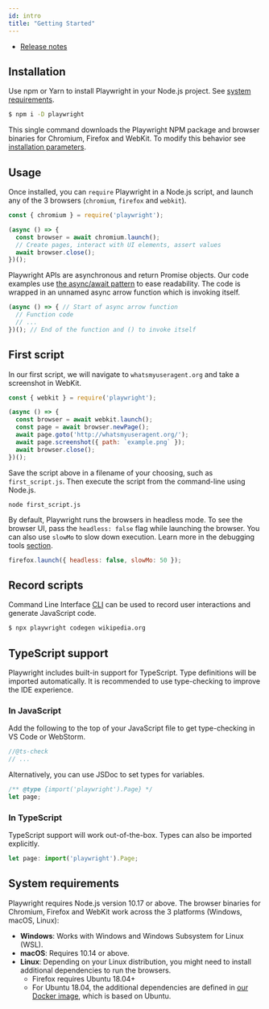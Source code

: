 ```yaml
---
id: intro
title: "Getting Started"
---
```


<!-- TOC -->
- [Release notes](./release-notes.md)

## Installation

Use npm or Yarn to install Playwright in your Node.js project. See [system requirements](#system-requirements).

```sh
$ npm i -D playwright
```

This single command downloads the Playwright NPM package and browser binaries for Chromium, Firefox and WebKit. To modify this behavior see [installation parameters](./installation.md).

## Usage

Once installed, you can `require` Playwright in a Node.js script, and launch any of the 3 browsers (`chromium`, `firefox` and `webkit`).

```js
const { chromium } = require('playwright');

(async () => {
  const browser = await chromium.launch();
  // Create pages, interact with UI elements, assert values
  await browser.close();
})();
```

Playwright APIs are asynchronous and return Promise objects. Our code examples use [the async/await pattern](https://developer.mozilla.org/en-US/docs/Learn/JavaScript/Asynchronous/Async_await) to ease readability. The code is wrapped in an unnamed async arrow function which is invoking itself.

```js
(async () => { // Start of async arrow function
  // Function code
  // ...
})(); // End of the function and () to invoke itself
```

## First script

In our first script, we will navigate to `whatsmyuseragent.org` and take a screenshot in WebKit.

```js
const { webkit } = require('playwright');

(async () => {
  const browser = await webkit.launch();
  const page = await browser.newPage();
  await page.goto('http://whatsmyuseragent.org/');
  await page.screenshot({ path: `example.png` });
  await browser.close();
})();
```

Save the script above in a filename of your choosing, such as `first_script.js`. Then execute the script from the command-line using Node.js.

```
node first_script.js
```

By default, Playwright runs the browsers in headless mode. To see the browser UI, pass the `headless: false` flag while launching the browser. You can also use `slowMo` to slow down execution. Learn more in the debugging tools [section](./debug.md).

```js
firefox.launch({ headless: false, slowMo: 50 });
```

## Record scripts

Command Line Interface [CLI](./cli.md) can be used to record user interactions and generate JavaScript code.

```sh
$ npx playwright codegen wikipedia.org
```

## TypeScript support

Playwright includes built-in support for TypeScript. Type definitions will be imported automatically. It is recommended to use type-checking to improve the IDE experience.

### In JavaScript
Add the following to the top of your JavaScript file to get type-checking in VS Code or WebStorm.

```js
//@ts-check
// ...
```

Alternatively, you can use JSDoc to set types for variables.

```js
/** @type {import('playwright').Page} */
let page;
```

### In TypeScript
TypeScript support will work out-of-the-box. Types can also be imported explicitly.

```js
let page: import('playwright').Page;
```

## System requirements

Playwright requires Node.js version 10.17 or above. The browser binaries for Chromium,
Firefox and WebKit work across the 3 platforms (Windows, macOS, Linux):

* **Windows**: Works with Windows and Windows Subsystem for Linux (WSL).
* **macOS**: Requires 10.14 or above.
* **Linux**: Depending on your Linux distribution, you might need to install additional
  dependencies to run the browsers.
  * Firefox requires Ubuntu 18.04+
  * For Ubuntu 18.04, the additional dependencies are defined in [our Docker image](https://github.com/microsoft/playwright/blob/master/utils/docker/Dockerfile.bionic),
    which is based on Ubuntu.
